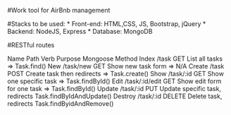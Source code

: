 #Work tool for AirBnb management

#Stacks to be used:
	* Front-end: HTML,CSS, JS, Bootstrap, jQuery
	* Backend: NodeJS, Express 
	* Database: MongoDB
	
#RESTful routes

Name	Path			Verb	Purpose							Mongoose Method
Index	/task			GET		List all tasks =>				Task.find()
New		/task/new		GET		Show new task form =>			N/A
Create	/task			POST	Create task then redirects =>	Task.create()
Show	/task/:id		GET		Show one specific task =>		Task.findById()
Edit	/task/:id/edit	GET		Show edit form for one task =>	Task.findById()
Update	/task/:id		PUT		Update specific task, redirects	Task.findByIdAndUpdate()
Destroy	/task/:id		DELETE	Delete task, redirects			Task.findByidAndRemove()

